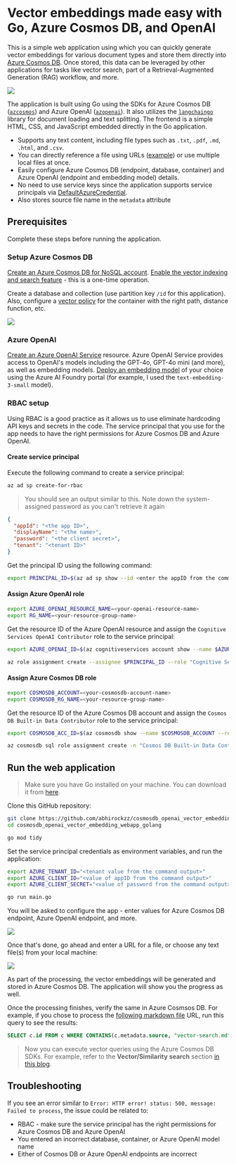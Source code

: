 # Vector embeddings made easy with Go, Azure Cosmos DB, and OpenAI

This is a simple web application using which you can quickly generate vector embeddings for various document types and store them directly into [Azure Cosmos DB](https://learn.microsoft.com/en-us/azure/cosmos-db/nosql/vector-search). Once stored, this data can be leveraged by other applications for tasks like vector search, part of a Retrieval-Augmented Generation (RAG) workflow, and more.

![](images/main.png)

The application is built using Go using the SDKs for Azure Cosmos DB ([`azcosmos`](https://pkg.go.dev/github.com/Azure/azure-sdk-for-go/sdk/data/azcosmos)) and Azure OpenAI ([`azopenai`](https://pkg.go.dev/github.com/Azure/azure-sdk-for-go/sdk/ai/azopenai)). It also utilizes the [`langchaingo`](https://github.com/tmc/langchaingo) library for document loading and text splitting. The frontend is a simple HTML, CSS, and JavaScript embedded directly in the Go application.

- Supports any text content, including file types such as `.txt`, `.pdf`, `.md`, `.html`, and `.csv`.
- You can directly reference a file using URLs ([example](https://raw.githubusercontent.com/MicrosoftDocs/azure-databases-docs/refs/heads/main/articles/cosmos-db/nosql/vector-search.md)) or use multiple local files at once.
- Easily configure Azure Cosmos DB (endpoint, database, container) and Azure OpenAI (endpoint and embedding model) details.
- No need to use service keys since the application supports service principals via [DefaultAzureCredential](https://learn.microsoft.com/en-us/azure/developer/go/sdk/authentication/authentication-overview#defaultazurecredential).
- Also stores source file name in the `metadata` attribute

## Prerequisites

Complete these steps before running the application.

### Setup Azure Cosmos DB

[Create an Azure Cosmos DB for NoSQL account](https://learn.microsoft.com/en-us/azure/cosmos-db/nosql/how-to-create-account?tabs=azure-cli). [Enable the vector indexing and search feature](https://learn.microsoft.com/en-us/azure/cosmos-db/nosql/vector-search) - this is a one-time operation.

Create a database and collection (use partition key `/id` for this application). Also, configure a [vector policy](https://learn.microsoft.com/en-us/azure/cosmos-db/nosql/vector-search#container-vector-policies) for the container with the right path, distance function, etc.

![](images/vector_policy.png)

### Azure OpenAI

[Create an Azure OpenAI Service](https://learn.microsoft.com/en-us/azure/ai-services/openai/how-to/create-resource?pivots=web-portal#create-a-resource) resource. Azure OpenAI Service provides access to OpenAI's models including the GPT-4o, GPT-4o mini (and more), as well as embedding models. [Deploy an embedding model](https://learn.microsoft.com/en-us/azure/ai-services/openai/how-to/create-resource?pivots=web-portal#deploy-a-model) of your choice using the Azure AI Foundry portal (for example, I used the `text-embedding-3-small` model).

### RBAC setup

Using RBAC is a good practice as it allows us to use eliminate hardcoding API keys and secrets in the code. The service principal that you use for the app needs to have the right permissions for Azure Cosmos DB and Azure OpenAI.

#### Create service principal

Execute the following command to create a service principal:

```bash
az ad sp create-for-rbac
```

> You should see an output similar to this. Note down the system-assigned password as you can't retrieve it again

```json
{
  "appId": "<the app ID>",
  "displayName": "<the name>",
  "password": "<the client secret>",
  "tenant": "<tenant ID>"
}
```

Get the principal ID using the following command:

```bash
export PRINCIPAL_ID=$(az ad sp show --id <enter the appID from the command output> --query "id" -o tsv)
```

#### Assign Azure OpenAI role

```bash
export AZURE_OPENAI_RESOURCE_NAME=<your-openai-resource-name>
export RG_NAME=<your-resource-group-name>
```

Get the resource ID of the Azure OpenAI resource and assign the `Cognitive Services OpenAI Contributor` role to the service principal:

```bash
export AZURE_OPENAI_ID=$(az cognitiveservices account show --name $AZURE_OPENAI_RESOURCE_NAME --resource-group $RG_NAME --query "id" -o tsv)

az role assignment create --assignee $PRINCIPAL_ID --role "Cognitive Services OpenAI Contributor" --scope $AZURE_OPENAI_ID
```

#### Assign Azure Cosmos DB role

```bash
export COSMOSDB_ACCOUNT=<your-cosmosdb-account-name>
export COSMOSDB_RG_NAME=<your-resource-group-name>
```

Get the resource ID of the Azure Cosmos DB account and assign the `Cosmos DB Built-in Data Contributor` role to the service principal:

```bash
export COSMOSDB_ACC_ID=$(az cosmosdb show --name $COSMOSDB_ACCOUNT --resource-group $COSMOSDB_RG_NAME --query "id" -o tsv)

az cosmosdb sql role assignment create -n "Cosmos DB Built-in Data Contributor" -g $COSMOSDB_RG_NAME -a $COSMOSDB_ACCOUNT -p $PRINCIPAL_ID --scope $COSMOSDB_ACC_ID
```

## Run the web application

> Make sure you have Go installed on your machine. You can download it from [here](https://go.dev/dl/).

Clone this GitHub repository:

```bash
git clone https://github.com/abhirockzz/cosmosdb_openai_vector_embedding_webapp_golang
cd cosmosdb_openai_vector_embedding_webapp_golang

go mod tidy
```

Set the service principal credentials as environment variables, and run the application:

```bash
export AZURE_TENANT_ID="<tenant value from the command output>"
export AZURE_CLIENT_ID="<value of appID from the command output>"
export AZURE_CLIENT_SECRET="<value of password from the command output>"

go run main.go
```

You will be asked to configure the app - enter values for Azure Cosmos DB endpoint, Azure OpenAI endpoint, and more.

![](images/app_config.png)

Once that's done, go ahead and enter a URL for a file, or choose any text file(s) from your local machine:

![](images/process_files.png)

As part of the processing, the vector embeddings will be generated and stored in Azure Cosmos DB. The application will show you the progress as well.

Once the processing finishes, verify the same in Azure Cosmsos DB. For example, if you chose to process the [following markdown file](https://raw.githubusercontent.com/MicrosoftDocs/azure-databases-docs/refs/heads/main/articles/cosmos-db/nosql/vector-search.md) URL, run this query to see the results:

```sql
SELECT c.id FROM c WHERE CONTAINS(c.metadata.source, "vector-search.md")
```

> Now you can execute vector queries using the Azure Cosmos DB SDKs. For example, refer to the **Vector/Similarity search** section [in this blog](https://dev.to/abhirockzz/get-started-with-vector-search-in-azure-cosmos-db-15dk).

## Troubleshooting

If you see an error similar to `Error: HTTP error! status: 500, message: Failed to process`, the issue could be related to:

- RBAC - make sure the service principal has the right permissions for Azure Cosmos DB and Azure OpenAI
- You entered an incorrect database, container, or Azure OpenAI model name
- Either of Cosmos DB or Azure OpenAI endpoints are incorrect
